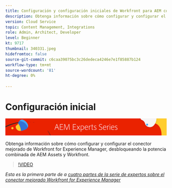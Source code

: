 ```yaml
---
title: Configuración y configuración iniciales de Workfront para AEM conector mejorado
description: Obtenga información sobre cómo configurar y configurar el conector mejorado de Workfront for Experience Manager, desbloqueando la potencia combinada de AEM Assets y Workfront.
version: Cloud Service
topic: Content Management, Integrations
role: Admin, Architect, Developer
level: Beginner
kt: 9717
thumbnail: 340331.jpeg
hidefromtoc: false
source-git-commit: c6caa39075bc3c26dedeca4246e7e1f85887b124
workflow-type: tm+mt
source-wordcount: '81'
ht-degree: 0%

---
```



# Configuración inicial

![AEM serie de expertos](./assets/banner.png)

Obtenga información sobre cómo configurar y configurar el conector mejorado de Workfront for Experience Manager, desbloqueando la potencia combinada de AEM Assets y Workfront.

>[!VIDEO](https://video.tv.adobe.com/v/340331/?quality=12&learn=on)

_Esta es la primera parte de a [cuatro partes de la serie de expertos sobre el conector mejorado Workfront for Experience Manager](./overview.md)_
